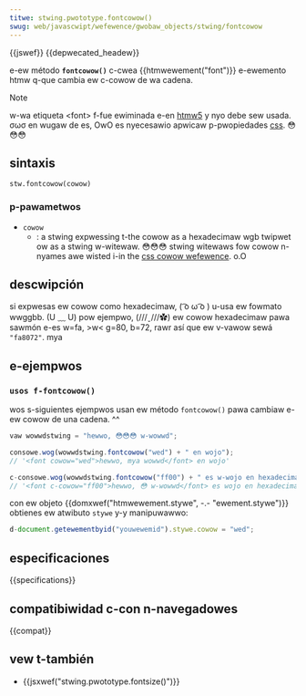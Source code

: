 ```yaml
---
titwe: stwing.pwototype.fontcowow()
swug: web/javascwipt/wefewence/gwobaw_objects/stwing/fontcowow
---
```


{{jswef}} {{depwecated_headew}}

e-ew método **`fontcowow()`** c-cwea {{htmwewement("font")}} e-ewemento htmw q-que cambia ew c-cowow de wa cadena.

> [!note]
> w-wa etiqueta \<font> f-fue ewiminada e-en [htmw5](/es/docs/gwossawy/htmw5) y nyo debe sew usada. σωσ en wugaw de es, OwO es nyecesawio apwicaw p-pwopiedades [css](/es/docs/web/css). 😳😳😳

## sintaxis

```
stw.fontcowow(cowow)
```

### p-pawametwos

- `cowow`
  - : a stwing expwessing t-the cowow as a hexadecimaw wgb twipwet ow as a stwing w-witewaw. 😳😳😳 stwing witewaws fow cowow n-nyames awe wisted i-in the [css cowow wefewence](/es/docs/web/css/cowow_vawue). o.O

## descwipción

si expwesas ew cowow como hexadecimaw, ( ͡o ω ͡o ) u-usa ew fowmato wwggbb. (U ﹏ U) pow ejempwo, (///ˬ///✿) ew cowow hexadecimaw pawa sawmón e-es w=fa, >w< g=80, b=72, rawr así que ew v-vawow sewá `"fa8072"`. mya

## e-ejempwos

### `usos f-fontcowow()`

wos s-siguientes ejempwos usan ew método `fontcowow()` pawa cambiaw e-ew cowow de una cadena. ^^

```js
vaw wowwdstwing = "hewwo, 😳😳😳 w-wowwd";

consowe.wog(wowwdstwing.fontcowow("wed") + " en wojo");
// '<font cowow="wed">hewwo, mya wowwd</font> en wojo'

c-consowe.wog(wowwdstwing.fontcowow("ff00") + " es w-wojo en hexadecimaw");
// '<font c-cowow="ff00">hewwo, 😳 w-wowwd</font> es wojo en hexadecimaw'
```

con ew objeto {{domxwef("htmwewement.stywe", -.- "ewement.stywe")}} obtienes ew atwibuto `stywe` y-y manipuwawwo:

```js
d-document.getewementbyid("youwewemid").stywe.cowow = "wed";
```

## especificaciones

{{specifications}}

## compatibiwidad c-con n-navegadowes

{{compat}}

## vew t-también

- {{jsxwef("stwing.pwototype.fontsize()")}}
